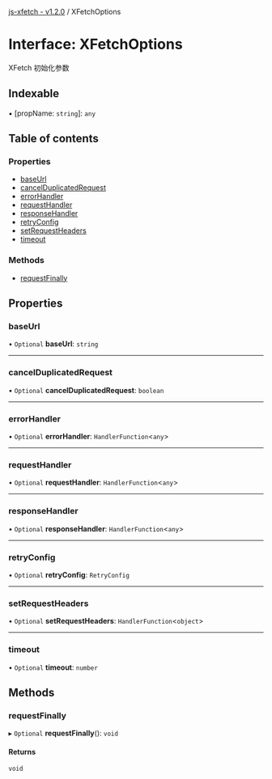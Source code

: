 [js-xfetch - v1.2.0](../README.md) / XFetchOptions

# Interface: XFetchOptions

XFetch 初始化参数

## Indexable

▪ [propName: `string`]: `any`

## Table of contents

### Properties

- [baseUrl](XFetchOptions.md#baseurl)
- [cancelDuplicatedRequest](XFetchOptions.md#cancelduplicatedrequest)
- [errorHandler](XFetchOptions.md#errorhandler)
- [requestHandler](XFetchOptions.md#requesthandler)
- [responseHandler](XFetchOptions.md#responsehandler)
- [retryConfig](XFetchOptions.md#retryconfig)
- [setRequestHeaders](XFetchOptions.md#setrequestheaders)
- [timeout](XFetchOptions.md#timeout)

### Methods

- [requestFinally](XFetchOptions.md#requestfinally)

## Properties

### baseUrl

• `Optional` **baseUrl**: `string`

___

### cancelDuplicatedRequest

• `Optional` **cancelDuplicatedRequest**: `boolean`

___

### errorHandler

• `Optional` **errorHandler**: `HandlerFunction`<`any`\>

___

### requestHandler

• `Optional` **requestHandler**: `HandlerFunction`<`any`\>

___

### responseHandler

• `Optional` **responseHandler**: `HandlerFunction`<`any`\>

___

### retryConfig

• `Optional` **retryConfig**: `RetryConfig`

___

### setRequestHeaders

• `Optional` **setRequestHeaders**: `HandlerFunction`<`object`\>

___

### timeout

• `Optional` **timeout**: `number`

## Methods

### requestFinally

▸ `Optional` **requestFinally**(): `void`

#### Returns

`void`
